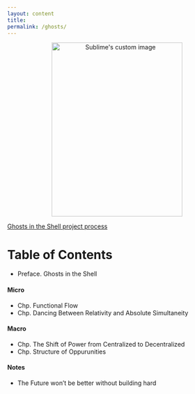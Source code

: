 ```yaml
---
layout: content
title: 
permalink: /ghosts/
---
```


<p align="center">
  <img width="300" height="400" src="https://c1.staticflickr.com/5/4796/38914698780_ac39eb41f4_b.jpg" alt="Sublime's custom image"/>
</p>

[Ghosts in the Shell project process](https://github.com/allenleein/brains/projects/15)

# Table of Contents

* Preface. Ghosts in the Shell

#### Micro

* Chp. Functional Flow
* Chp. Dancing Between Relativity and Absolute Simultaneity

#### Macro

* Chp. The Shift of Power from Centralized to Decentralized
* Chp. Structure of Oppurunities

#### Notes 

* The Future won’t be better without building hard 




